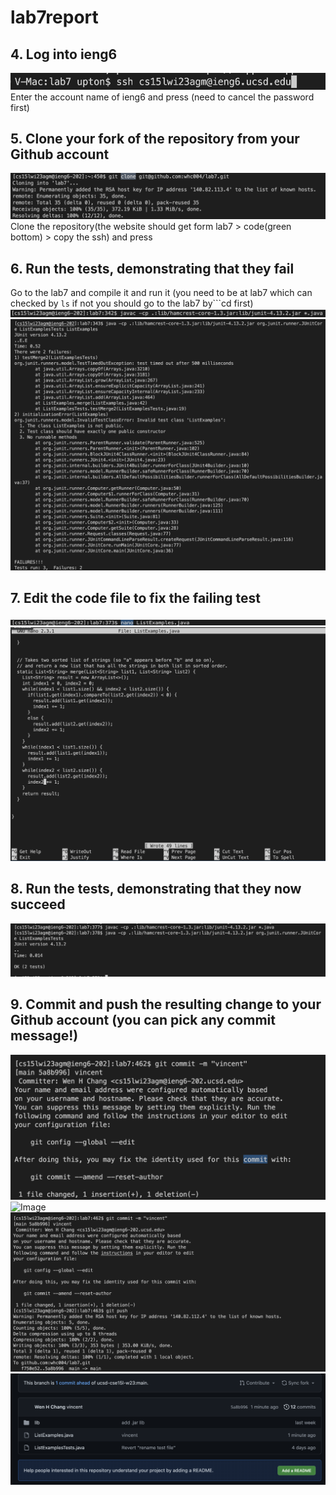 # lab7report
## 4. Log into ieng6
 ![Image](login.png)
 Enter the account name of ieng6 and press <enter>(need to cancel the password first)
## 5. Clone your fork of the repository from your Github account
 ![Image](clone.png)
 Clone the repository(the website should get form lab7 > code(green bottom) > copy the ssh) and press <enter>
## 6. Run the tests, demonstrating that they fail
  Go to the lab7 and compile it and run it (you need to be at lab7 which can checked by ```ls``` if not you should go to the lab7 by```cd first)
![Image](compile.png)
![Image](run-fail.png)
## 7. Edit the code file to fix the failing test
  ![Image](nano.png)
   ![Image](changethecode.png)
## 8. Run the tests, demonstrating that they now succeed
![Image](run-ok.png)
## 9. Commit and push the resulting change to your Github account (you can pick any commit message!)
  ![Image](commit.png)
 ![Image](push.png)
   ![Image](push-con.png)
  ![Image](finalpic.png)
